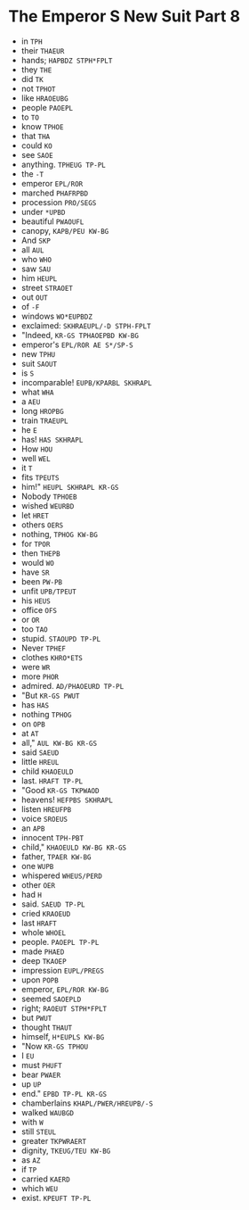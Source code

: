 # The Emperor S New Suit Part 8

* in `TPH`
* their `THAEUR`
* hands; `HAPBDZ STPH*FPLT`
* they `THE`
* did `TK`
* not `TPHOT`
* like `HRAOEUBG`
* people `PAOEPL`
* to `TO`
* know `TPHOE`
* that `THA`
* could `KO`
* see `SAOE`
* anything. `TPHEUG TP-PL`
* the `-T`
* emperor `EPL/ROR`
* marched `PHAFRPBD`
* procession `PRO/SEGS`
* under `*UPBD`
* beautiful `PWAOUFL`
* canopy, `KAPB/PEU KW-BG`
* And `SKP`
* all `AUL`
* who `WHO`
* saw `SAU`
* him `HEUPL`
* street `STRAOET`
* out `OUT`
* of `-F`
* windows `WO*EUPBDZ`
* exclaimed: `SKHRAEUPL/-D STPH-FPLT`
* "Indeed, `KR-GS TPHAOEPBD KW-BG`
* emperor's `EPL/ROR AE S*/SP-S`
* new `TPHU`
* suit `SAOUT`
* is `S`
* incomparable! `EUPB/KPARBL SKHRAPL`
* what `WHA`
* a `AEU`
* long `HROPBG`
* train `TRAEUPL`
* he `E`
* has! `HAS SKHRAPL`
* How `HOU`
* well `WEL`
* it `T`
* fits `TPEUTS`
* him!" `HEUPL SKHRAPL KR-GS`
* Nobody `TPHOEB`
* wished `WEURBD`
* let `HRET`
* others `OERS`
* nothing, `TPHOG KW-BG`
* for `TPOR`
* then `THEPB`
* would `WO`
* have `SR`
* been `PW-PB`
* unfit `UPB/TPEUT`
* his `HEUS`
* office `OFS`
* or `OR`
* too `TAO`
* stupid. `STAOUPD TP-PL`
* Never `TPHEF`
* clothes `KHRO*ETS`
* were `WR`
* more `PHOR`
* admired. `AD/PHAOEURD TP-PL`
* "But `KR-GS PWUT`
* has `HAS`
* nothing `TPHOG`
* on `OPB`
* at `AT`
* all," `AUL KW-BG KR-GS`
* said `SAEUD`
* little `HREUL`
* child `KHAOEULD`
* last. `HRAFT TP-PL`
* "Good `KR-GS TKPWAOD`
* heavens! `HEFPBS SKHRAPL`
* listen `HREUFPB`
* voice `SROEUS`
* an `APB`
* innocent `TPH-PBT`
* child," `KHAOEULD KW-BG KR-GS`
* father, `TPAER KW-BG`
* one `WUPB`
* whispered `WHEUS/PERD`
* other `OER`
* had `H`
* said. `SAEUD TP-PL`
* cried `KRAOEUD`
* last `HRAFT`
* whole `WHOEL`
* people. `PAOEPL TP-PL`
* made `PHAED`
* deep `TKAOEP`
* impression `EUPL/PREGS`
* upon `POPB`
* emperor, `EPL/ROR KW-BG`
* seemed `SAOEPLD`
* right; `RAOEUT STPH*FPLT`
* but `PWUT`
* thought `THAUT`
* himself, `H*EUPLS KW-BG`
* "Now `KR-GS TPHOU`
* I `EU`
* must `PHUFT`
* bear `PWAER`
* up `UP`
* end." `EPBD TP-PL KR-GS`
* chamberlains `KHAPL/PWER/HREUPB/-S`
* walked `WAUBGD`
* with `W`
* still `STEUL`
* greater `TKPWRAERT`
* dignity, `TKEUG/TEU KW-BG`
* as `AZ`
* if `TP`
* carried `KAERD`
* which `WEU`
* exist. `KPEUFT TP-PL`
